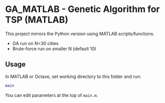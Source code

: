 # GA_MATLAB - Genetic Algorithm for TSP (MATLAB)

This project mirrors the Python version using MATLAB scripts/functions.

- GA run on N=30 cities
- Brute-force run on smaller N (default 10)

## Usage

In MATLAB or Octave, set working directory to this folder and run:

```matlab
main
```

You can edit parameters at the top of `main.m`. 